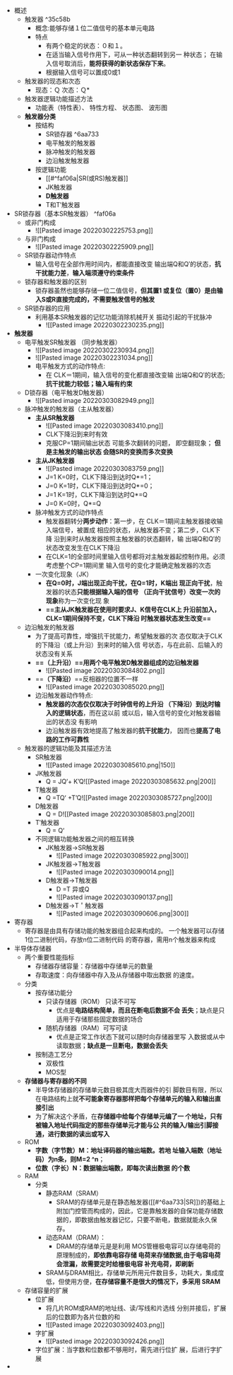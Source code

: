 - 概述
	- 触发器 ^35c58b
		- 概念:能够存储１位二值信号的基本单元电路
		- 特点
			- 有两个稳定的状态：０和１。
			- 在适当输入信号作用下，可从一种状态翻转到另一 种状态； 在输入信号取消后，**能将获得的新状态保存下来**。
			- 根据输入信号可以置成0或1
	- 触发器的现态和次态
		- 现态：Ｑ 次态：Ｑ*
	- 触发器逻辑功能描述方法
		- 功能表（特性表）、 特性方程、 状态图、 波形图
	- **触发器分类**
		- 按结构
			- SR锁存器 ^6aa733
			- 电平触发的触发器
			- 脉冲触发的触发器
			- 边沿触发触发器
		- 按逻辑功能
			- [[#^faf06a|SR(或RS)触发器]]
			- JK触发器
			- **D触发器**
			- T和T′触发器
- SR锁存器（基本SR触发器） ^faf06a
	- 或非门构成
		- ![[Pasted image 20220302225753.png]]
	- 与非门构成
		- ![[Pasted image 20220302225909.png]]
	- SR锁存器动作特点
		- 输入信号在全部作用时间内，都能直接改变 输出端Q和Q′的状态，**抗干扰能力差**，**输入端须遵守约束条件**
	- 锁存器和触发器的区别
		- 锁存器虽然也能够存储一位二值信号，**但其置1 或复位（置0）是由输入S或R直接完成的，不需要触发信号的触发**
	- SR锁存器的应用
		- 利用基本SR触发器的记忆功能消除机械开关 振动引起的干扰脉冲
			- ![[Pasted image 20220302230235.png]]
- **触发器**
	- 电平触发SR触发器 （同步触发器）
		- ![[Pasted image 20220302230934.png]]
		- ![[Pasted image 20220302231034.png]]
		- 电平触发方式的动作特点:
			- 在 CLK＝1期间，输入信号的变化都直接改变输 出端Q和Q′的状态;**抗干扰能力较低；输入端有约束**
	- D锁存器（电平触发D触发器）
		- ![[Pasted image 20220303082949.png]]
	- 脉冲触发的触发器（主从触发器）
		- **主从SR触发器**
			- ![[Pasted image 20220303083410.png]]
			- CLK下降沿到来时有效
			- 克服CP=1期间输出状态 可能多次翻转的问题， 即空翻现象； **但是主触发的输出状态 会随SR的变换而多次变换**
		- **主从JK触发器**
			- ![[Pasted image 20220303083759.png]]
			- J=1 K=0时，CLK下降沿到达时Q*=1；
			- J=0 K=1时，CLK下降沿到达时Q*=0；
			- J=1 K=1时，CLK下降沿到达时Q*=Q
			- J=0 K=0时，Q*=Q
		- 脉冲触发方式的动作特点
			- 触发器翻转分**两步动作**：第一步，在 CLK＝1期间主触发器接收输入端信号，被置成 相应的状态，从触发器不变；第二步，CLK下降 沿到来时从触发器按照主触发器的状态翻转，输 出端Q和Q′的状态改变发生在CLK下降沿
			- 在CLK=1的全部时间里输入信号都将对主触发器起控制作用。必须考虑整个CP=1期间里 输入信号的变化才能确定触发器的次态
		- 一次变化现象（JK）
			- **在Q=0时，J端出现正向干扰，在Q=1时，K端出 现正向干扰**，触发器的状态**只能根据输入端的信号 （正向干扰信号）改变一次的现象**称为一次变化现 象
			- **==主从JK触发器在使用时要求J、K信号在CLK上 升沿前加入，CLK=1期间保持不变，CLK下降沿 时触发器状态发生改变==**
	- 边沿触发的触发器
		- 为了提高可靠性，增强抗干扰能力，希望触发器的次 态仅取决于CLK的下降沿（或上升沿）到来时的输入信 号状态，与在此前、后输入的状态没有关系
		- **==（上升沿）==用两个电平触发D触发器组成的边沿触发器**
			- ![[Pasted image 20220303084802.png]]
		- ==**（下降沿）**==反相器的位置不一样
			- ![[Pasted image 20220303085020.png]]
		- 边沿触发器动作特点:
			- **触发器的次态仅仅取决于时钟信号的上升沿 （下降沿）到达时输入的逻辑状态**，而在这以前 或以后，输入信号的变化对触发器输出的状态没 有影响
			- 边沿触发器有效地提高了触发器的**抗干扰能力**， 因而也**提高了电路的工作可靠性**
	- 触发器的逻辑功能及其描述方法
		- SR触发器
			- ![[Pasted image 20220303085610.png|150]]
		- JK触发器
			- Q = JQ‘+ K’Q![[Pasted image 20220303085632.png|200]]
		- T触发器
			- Q =TQ‘ +T’Q![[Pasted image 20220303085727.png|200]]
		- D触发器
			- Q = D![[Pasted image 20220303085803.png|200]]
		- T′触发器
			- Q = Q‘
		- 不同逻辑功能触发器之间的相互转换
			- JK触发器→SR触发器
				- ![[Pasted image 20220303085922.png|300]]
			- JK触发器→T触发器
				- ![[Pasted image 20220303090014.png]]
			- D触发器→T触发器
				- D =T 异或Q
				- ![[Pasted image 20220303090137.png]]
			- D触发器→T＇触发器
				- ![[Pasted image 20220303090606.png|300]]
- 寄存器
	- 寄存器是由具有存储功能的触发器组合起来构成的。 一个触发器可以存储1位二进制代码，存放n位二进制代码 的寄存器，需用n个触发器来构成
- 半导体存储器
	- 两个重要性能指标
		- 存储器存储容量：存储器中存储单元的数量
		- 存取速度：向存储器中存入及从存储器中取出数据 的速度。
	- 分类
		- 按存储功能分
			- 只读存储器（ROM） 只读不可写
				- 优点是**电路结构简单，而且在断电后数据不会 丢失**；缺点是只适用于存储那些固定数据的场合
			- 随机存储器（RAM）可写可读
				- 优点是正常工作状态下就可以随时向存储器里写 入数据或从中读取数据；**缺点是一旦断电，数据会丢失**
		- 按制造工艺分
			- 双极性
			- MOS型
	- **存储器与寄存器的不同**
		- 半导体存储器的存储单元数目极其庞大而器件的引 脚数目有限，所以在电路结构上就**不可能象寄存器那样把每个存储单元的输入和输出直接引出**
		- 为了解决这个矛盾，在**存储器中给每个存储单元编了一 个地址，只有被输入地址代码指定的那些存储单元才能与公 共的输入/输出引脚接通，进行数据的读出或写入**
	- ROM
		- **字数（字节数）M：地址译码器的输出端数。若地 址输入端数（地址码）为n条，则M=2 ^n**；
		- **位数（字长）N：数据输出端数，即每次读出数据 的个数**
	- RAM
		- 分类
			- 静态RAM（SRAM）
				- SRAM的存储单元是在静态触发器([[#^6aa733|SR]])的基础上附加门控管而构成的，因此，它是靠触发器的自保功能存储数据的，即数据由触发器记忆，只要不断电，数据就能永久保存。
			- 动态RAM（DRAM）：
				- DRAM的存储单元是是利用 MOS管栅极电容可以存储电荷的原理制成的，**即依靠电容存储 电荷来存储数据,由于电容电荷会泄漏，故需要定时给栅极电容 补充电荷，即刷新**
			- SRAM与DRAM相比，存储单元所用元件数目多，功耗大，集成度低，但使用方便，**在存储容量不是很大的情况下，多采用 SRAM**
	- 存储容量的扩展
		- 位扩展
			- 将几片ROM或RAM的地址线、读/写线和片选线 分别并接后，扩展后的位数即为各片位数的和
			- ![[Pasted image 20220303092403.png]]
		- 字扩展
			- ![[Pasted image 20220303092426.png]]
		- 字位扩展：当字数和位数都不够用时，需先进行位扩 展，后进行字扩展
- 